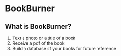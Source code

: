 # BookBurner

## What is BookBurner?

1) Text a photo or a title of a book
2) Receive a pdf of the book
3) Build a database of your books for future reference



